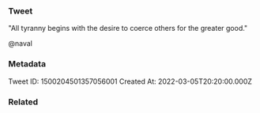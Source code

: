 ### Tweet
"All tyranny begins with the desire to coerce others for the greater good."

@naval

### Metadata
Tweet ID: 1500204501357056001
Created At: 2022-03-05T20:20:00.000Z

### Related


